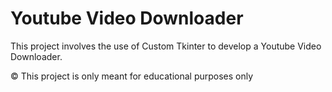 # Youtube Video Downloader
This project involves the use of Custom Tkinter to develop a Youtube Video Downloader.

&copy; This project is only meant for educational purposes only
